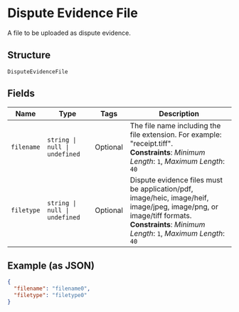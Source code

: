 
# Dispute Evidence File

A file to be uploaded as dispute evidence.

## Structure

`DisputeEvidenceFile`

## Fields

| Name | Type | Tags | Description |
|  --- | --- | --- | --- |
| `filename` | `string \| null \| undefined` | Optional | The file name including the file extension. For example: "receipt.tiff".<br/>**Constraints**: *Minimum Length*: `1`, *Maximum Length*: `40` |
| `filetype` | `string \| null \| undefined` | Optional | Dispute evidence files must be application/pdf, image/heic, image/heif, image/jpeg, image/png, or image/tiff formats.<br/>**Constraints**: *Minimum Length*: `1`, *Maximum Length*: `40` |

## Example (as JSON)

```json
{
  "filename": "filename0",
  "filetype": "filetype0"
}
```

